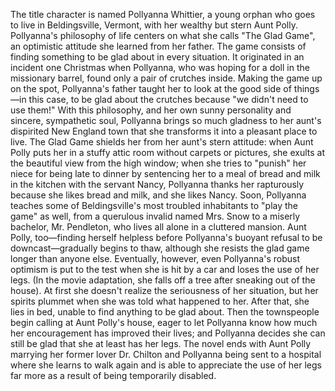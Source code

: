 The title character is named Pollyanna Whittier, a young orphan who goes to live in Beldingsville, Vermont, with her wealthy but stern Aunt Polly. Pollyanna's philosophy of life centers on what she calls "The Glad Game", an optimistic attitude she learned from her father. The game consists of finding something to be glad about in every situation. It originated in an incident one Christmas when Pollyanna, who was hoping for a doll in the missionary barrel, found only a pair of crutches inside. Making the game up on the spot, Pollyanna's father taught her to look at the good side of things&mdash;in this case, to be glad about the crutches because "we didn't need to use them!" With this philosophy, and her own sunny personality and sincere, sympathetic soul, Pollyanna brings so much gladness to her aunt's dispirited New England town that she transforms it into a pleasant place to live. The Glad Game shields her from her aunt's stern attitude: when Aunt Polly puts her in a stuffy attic room without carpets or pictures, she exults at the beautiful view from the high window; when she tries to "punish" her niece for being late to dinner by sentencing her to a meal of bread and milk in the kitchen with the servant Nancy, Pollyanna thanks her rapturously because she likes bread and milk, and she likes Nancy. Soon, Pollyanna teaches some of Beldingsville's most troubled inhabitants to "play the game" as well, from a querulous invalid named Mrs. Snow to a miserly bachelor, Mr. Pendleton, who lives all alone in a cluttered mansion. Aunt Polly, too&mdash;finding herself helpless before Pollyanna's buoyant refusal to be downcast&mdash;gradually begins to thaw, although she resists the glad game longer than anyone else. Eventually, however, even Pollyanna's robust optimism is put to the test when she is hit by a car and loses the use of her legs. (In the movie adaptation, she falls off a tree after sneaking out of the house). At first she doesn't realize the seriousness of her situation, but her spirits plummet when she was told what happened to her. After that, she lies in bed, unable to find anything to be glad about. Then the townspeople begin calling at Aunt Polly's house, eager to let Pollyanna know how much her encouragement has improved their lives; and Pollyanna decides she can still be glad that she at least has her legs. The novel ends with Aunt Polly marrying her former lover Dr. Chilton and Pollyanna being sent to a hospital where she learns to walk again and is able to appreciate the use of her legs far more as a result of being temporarily disabled.
